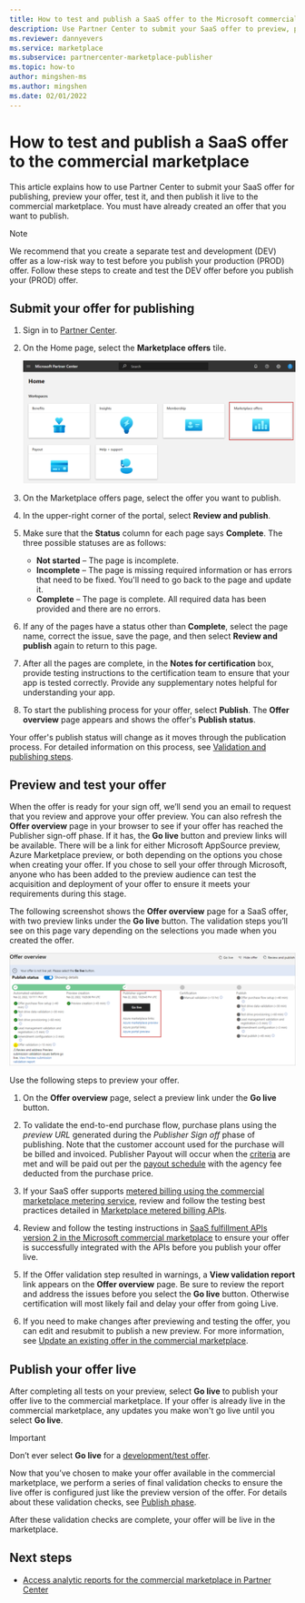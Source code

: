 ```yaml
---
title: How to test and publish a SaaS offer to the Microsoft commercial marketplace
description: Use Partner Center to submit your SaaS offer to preview, preview your offer, test, and then publish it to the Microsoft commercial marketplace.
ms.reviewer: dannyevers 
ms.service: marketplace 
ms.subservice: partnercenter-marketplace-publisher
ms.topic: how-to
author: mingshen-ms 
ms.author: mingshen
ms.date: 02/01/2022
---
```


# How to test and publish a SaaS offer to the commercial marketplace

This article explains how to use Partner Center to submit your SaaS offer for publishing, preview your offer, test it, and then publish it live to the commercial marketplace. You must have already created an offer that you want to publish.

> [!NOTE]
> We recommend that you create a separate test and development (DEV) offer as a low-risk way to test before you publish your production (PROD) offer. Follow these steps to create and test the DEV offer before you publish your (PROD) offer.

## Submit your offer for publishing

1. Sign in to [Partner Center](https://go.microsoft.com/fwlink/?linkid=2166002).

1. On the Home page, select the **Marketplace offers** tile.

    [ ![Illustrates the Marketplace offers tile on the Partner Center Home page.](./media/workspaces/partner-center-home.png) ](./media/workspaces/partner-center-home.png#lightbox)

1. On the Marketplace offers page, select the offer you want to publish.
1. In the upper-right corner of the portal, select **Review and publish**.
1. Make sure that the **Status** column for each page says **Complete**. The three possible statuses are as follows:

   - **Not started** – The page is incomplete.
   - **Incomplete** – The page is missing required information or has errors that need to be fixed. You'll need to go back to the page and update it.
   - **Complete** – The page is complete. All required data has been provided and there are no errors.

1. If any of the pages have a status other than **Complete**, select the page name, correct the issue, save the page, and then select **Review and publish** again to return to this page.
1. After all the pages are complete, in the **Notes for certification** box, provide testing instructions to the certification team to ensure that your app is tested correctly. Provide any supplementary notes helpful for understanding your app.
1. To start the publishing process for your offer, select **Publish**. The **Offer overview** page appears and shows the offer's **Publish status**.

Your offer's publish status will change as it moves through the publication process. For detailed information on this process, see [Validation and publishing steps](review-publish-offer.md#validation-and-publishing-steps).

## Preview and test your offer

When the offer is ready for your sign off, we’ll send you an email to request that you review and approve your offer preview. You can also refresh the **Offer overview** page in your browser to see if your offer has reached the Publisher sign-off phase. If it has, the **Go live** button and preview links will be available. There will be a link for either Microsoft AppSource preview, Azure Marketplace preview, or both depending on the options you chose when creating your offer. If you chose to sell your offer through Microsoft, anyone who has been added to the preview audience can test the acquisition and deployment of your offer to ensure it meets your requirements during this stage.

The following screenshot shows the **Offer overview** page for a SaaS offer, with two preview links under the **Go live** button. The validation steps you’ll see on this page vary depending on the selections you made when you created the offer.

[ ![Illustrates the Publish status for an offer in Partner Center. The Go live button is shown. The View validation report link is also shown under Automated validation.](./media/review-publish-offer/publish-status-saas.png) ](./media/review-publish-offer/publish-status-saas.png#lightbox)

Use the following steps to preview your offer.

1. On the **Offer overview** page, select a preview link under the **Go live** button.

1. To validate the end-to-end purchase flow, purchase plans using the _preview URL_ generated during the _Publisher Sign off_ phase of publishing. Note that the customer account used for the purchase will be billed and invoiced. Publisher Payout will occur when the [criteria](/partner-center/payment-thresholds-methods-timeframes) are met and will be paid out per the [payout schedule](/partner-center/payout-policy-details) with the agency fee deducted from the purchase price.

1. If your SaaS offer supports [metered billing using the commercial marketplace metering service](./partner-center-portal/saas-metered-billing.md), review and follow the testing best practices detailed in [Marketplace metered billing APIs](marketplace-metering-service-apis.md#development-and-testing-best-practices).

1. Review and follow the testing instructions in [SaaS fulfillment APIs version 2 in the Microsoft commercial marketplace](./partner-center-portal/pc-saas-fulfillment-webhook.md#development-and-testing) to ensure your offer is successfully integrated with the APIs before you publish your offer live.

1. If the Offer validation step resulted in warnings, a **View validation report** link appears on the **Offer overview** page. Be sure to review the report and address the issues before you select the **Go live** button. Otherwise certification will most likely fail and delay your offer from going Live.

1. If you need to make changes after previewing and testing the offer, you can edit and resubmit to publish a new preview. For more information, see [Update an existing offer in the commercial marketplace](update-existing-offer.md).

## Publish your offer live

After completing all tests on your preview, select **Go live** to publish your offer live to the commercial marketplace. If your offer is already live in the commercial marketplace, any updates you make won't go live until you select **Go live**.

> [!IMPORTANT]
> Don’t ever select **Go live** for a [development/test offer](plan-saas-dev-test-offer.md).

Now that you’ve chosen to make your offer available in the commercial marketplace, we perform a series of final validation checks to ensure the live offer is configured just like the preview version of the offer. For details about these validation checks, see [Publish phase](review-publish-offer.md#publish-phase).

After these validation checks are complete, your offer will be live in the marketplace.

## Next steps

- [Access analytic reports for the commercial marketplace in Partner Center](analytics.md)

